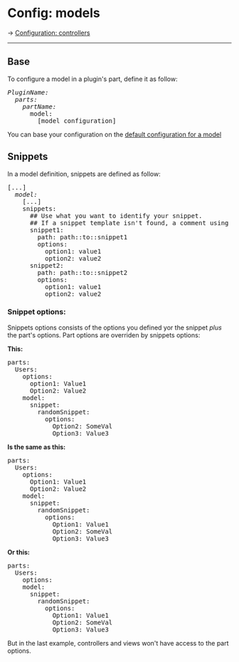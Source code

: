 # Config: models

&rarr; [Configuration: controllers](help_config_plugins_controllers.md)

---
## Base

To configure a model in a plugin's part, define it as follow:

<pre class="syntax yaml">
<em>PluginName:</em>
  <em>parts:</em>
    <em>partName:</em>
      model:
        [model configuration]
</pre>

You can base your configuration on the [default configuration for a model](help_config_defaults.md#model)

## Snippets
In a model definition, snippets are defined as follow:

<pre class="syntax yaml">
[...]
  <em>model:</em>
    [...]
    snippets:
      ## Use what you want to identify your snippet.
      ## If a snippet template isn't found, a comment using this name will be set in the generaed model.
      snippet1:
        path: path::to::snippet1
        options:
          option1: value1
          option2: value2
      snippet2:
        path: path::to::snippet2
        options:
          option1: value1
          option2: value2
</pre>

### Snippet options:
Snippets options consists of the options you defined yor the snippet _plus_ the part's options.
Part options are overriden by snippets options:
<div class="row">
	<div class="col-lg-4 col-md-4">
		<strong>This:</strong>
		<pre class="syntax yaml">
parts:
  Users:
    options:
      option1: Value1
      Option2: Value2
    model:
      snippet:
        randomSnippet:
          options:
            Option2: SomeVal
            Option3: Value3
</pre>
	</div>
	<div class="col-lg-4 col-md-4">
		<strong>Is the same as this:</strong>
		<pre class="syntax yaml">
parts:
  Users:
    options:
      Option1: Value1
      Option2: Value2
    model:
      snippet:
        randomSnippet:
          options:
            Option1: Value1
            Option2: SomeVal
            Option3: Value3
</pre>
	</div>
	<div class="col-lg-4 col-md-4">
		<strong>Or this:</strong>
		<pre class="syntax yaml">
parts:
  Users:
    options:
    model:
      snippet:
        randomSnippet:
          options:
            Option1: Value1
            Option2: SomeVal
            Option3: Value3
</pre>
	</div>
</div>

But in the last example, controllers and views won't have access to the part options.